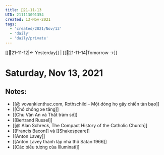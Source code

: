 ```yaml
---
title: 📝21-11-13
UID: 211113091354
created: 13-Nov-2021
tags:
  - 'created/2021/Nov/13'
  - 'daily'
  - 'daily/private'
---
```

[[📝21-11-12|<- Yesterday]] | [[📝21-11-14|Tomorrow ->]]
# Saturday, Nov 13, 2021

## Notes:
- [[@ vovankienthuc.com, Rothschild – Một dòng họ gây chiến tàn bạo]]
- [[Chó chống xe tăng]]
- [[Chu Văn An và Thất trảm sớ]]
- [[Bertrand Russel]]
- [[@ Alan Schreck, The Compact History of the Catholic Church]]
- [[Francis Bacon]] và [[Shakespeare]]
- [[Anton Lavey]]
- [[Anton Lavey thành lập nhà thờ Satan 1966]]
- [[Các biểu tượng của Illuminati]]